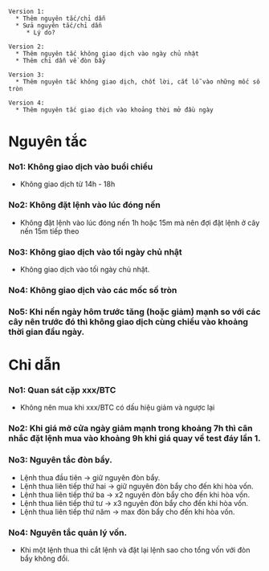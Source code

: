 ```
Version 1:
  * Thêm nguyên tắc/chỉ dẫn
  * Sửa nguyên tắc/chỉ dẫn
     * Lý do?

Version 2:
  * Thêm nguyên tắc không giao dịch vào ngày chủ nhật
  * Thêm chỉ dẫn về đòn bẩy
  
Version 3:
  * Thêm nguyên tắc không giao dịch, chốt lời, cắt lỗ vào những mốc số tròn
  
Version 4:
  * Thêm nguyên tắc giao dịch vào khoảng thời mở đầu ngày
```

# Nguyên tắc

### No1: Không giao dịch vào buổi chiều
* Không giao dịch từ 14h - 18h

### No2: Không đặt lệnh vào lúc đóng nến
* Không đặt lệnh vào lúc đóng nến 1h hoặc 15m mà nên đợi đặt lệnh ở cây nến 15m tiếp theo

### No3: Không giao dịch vào tối ngày chủ nhật
* Không giao dịch vào tối ngày chủ nhật.

### No4: Không giao dịch vào các mốc số tròn

### No5: Khi nến ngày hôm trước tăng (hoặc giảm) mạnh so với các cây nên trước đó thì không giao dịch cùng chiều vào khoảng thời gian đầu ngày.

# Chỉ dẫn

### No1: Quan sát cặp xxx/BTC
* Không nên mua khi xxx/BTC có dấu hiệu giảm và ngược lại

### No2: Khi giá mở cửa ngày giảm  mạnh trong khoảng 7h thì cân nhắc đặt lệnh mua vào khoảng 9h khi giá quay về test đáy lần 1.

### No3: Nguyên tắc đòn bẩy.
* Lệnh thua đầu tiên -> giữ nguyên đòn bẩy.
* Lệnh thua liên tiếp  thứ hai -> giữ nguyên đòn bẩy cho đến khi hòa vốn.
* Lệnh thua liên tiếp thứ ba ->  x2 nguyên đòn bẩy cho đến khi hòa vốn.
* Lệnh thua liên tiếp thứ tư ->  x3 nguyên đòn bẩy cho đến khi hòa vốn.
* Lệnh thua liên tiếp thứ năm ->  max đòn bẩy cho đến khi hòa vốn.

### No4: Nguyên tắc quản lý vốn.
* Khi một lệnh thua thì cắt lệnh và đặt lại lệnh sao cho tổng vốn với đòn bẩy không đổi.
